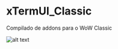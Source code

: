 # xTermUI_Classic
Compilado de addons para o WoW Classic

![alt text](https://raw.githubusercontent.com/xTermWoW/xTermUI_Classic/master/preview.png)


